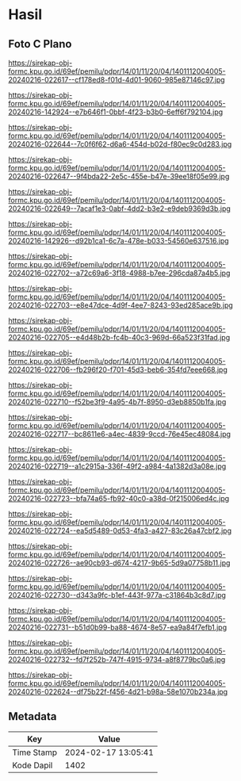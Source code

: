 # Hasil

## Foto C Plano

https://sirekap-obj-formc.kpu.go.id/69ef/pemilu/pdpr/14/01/11/20/04/1401112004005-20240216-022617--cf178ed8-f01d-4d01-9060-985e87146c97.jpg

https://sirekap-obj-formc.kpu.go.id/69ef/pemilu/pdpr/14/01/11/20/04/1401112004005-20240216-142924--e7b646f1-0bbf-4f23-b3b0-6eff6f792104.jpg

https://sirekap-obj-formc.kpu.go.id/69ef/pemilu/pdpr/14/01/11/20/04/1401112004005-20240216-022644--7c0f6f62-d6a6-454d-b02d-f80ec9c0d283.jpg

https://sirekap-obj-formc.kpu.go.id/69ef/pemilu/pdpr/14/01/11/20/04/1401112004005-20240216-022647--9f4bda22-2e5c-455e-b47e-39ee18f05e99.jpg

https://sirekap-obj-formc.kpu.go.id/69ef/pemilu/pdpr/14/01/11/20/04/1401112004005-20240216-022649--7acaf1e3-0abf-4dd2-b3e2-e9deb9369d3b.jpg

https://sirekap-obj-formc.kpu.go.id/69ef/pemilu/pdpr/14/01/11/20/04/1401112004005-20240216-142926--d92b1ca1-6c7a-478e-b033-54560e637516.jpg

https://sirekap-obj-formc.kpu.go.id/69ef/pemilu/pdpr/14/01/11/20/04/1401112004005-20240216-022702--a72c69a6-3f18-4988-b7ee-296cda87a4b5.jpg

https://sirekap-obj-formc.kpu.go.id/69ef/pemilu/pdpr/14/01/11/20/04/1401112004005-20240216-022703--e8e47dce-4d9f-4ee7-8243-93ed285ace9b.jpg

https://sirekap-obj-formc.kpu.go.id/69ef/pemilu/pdpr/14/01/11/20/04/1401112004005-20240216-022705--e4d48b2b-fc4b-40c3-969d-66a523f31fad.jpg

https://sirekap-obj-formc.kpu.go.id/69ef/pemilu/pdpr/14/01/11/20/04/1401112004005-20240216-022706--fb296f20-f701-45d3-beb6-354fd7eee668.jpg

https://sirekap-obj-formc.kpu.go.id/69ef/pemilu/pdpr/14/01/11/20/04/1401112004005-20240216-022710--f52be3f9-4a95-4b7f-8950-d3eb8850b1fa.jpg

https://sirekap-obj-formc.kpu.go.id/69ef/pemilu/pdpr/14/01/11/20/04/1401112004005-20240216-022717--bc8611e6-a4ec-4839-9ccd-76e45ec48084.jpg

https://sirekap-obj-formc.kpu.go.id/69ef/pemilu/pdpr/14/01/11/20/04/1401112004005-20240216-022719--a1c2915a-336f-49f2-a984-4a1382d3a08e.jpg

https://sirekap-obj-formc.kpu.go.id/69ef/pemilu/pdpr/14/01/11/20/04/1401112004005-20240216-022723--bfa74a65-fb92-40c0-a38d-0f215006ed4c.jpg

https://sirekap-obj-formc.kpu.go.id/69ef/pemilu/pdpr/14/01/11/20/04/1401112004005-20240216-022724--ea5d5489-0d53-4fa3-a427-83c26a47cbf2.jpg

https://sirekap-obj-formc.kpu.go.id/69ef/pemilu/pdpr/14/01/11/20/04/1401112004005-20240216-022726--ae90cb93-d674-4217-9b65-5d9a07758b11.jpg

https://sirekap-obj-formc.kpu.go.id/69ef/pemilu/pdpr/14/01/11/20/04/1401112004005-20240216-022730--d343a9fc-b1ef-443f-977a-c31864b3c8d7.jpg

https://sirekap-obj-formc.kpu.go.id/69ef/pemilu/pdpr/14/01/11/20/04/1401112004005-20240216-022731--b51d0b99-ba88-4674-8e57-ea9a84f7efb1.jpg

https://sirekap-obj-formc.kpu.go.id/69ef/pemilu/pdpr/14/01/11/20/04/1401112004005-20240216-022732--fd7f252b-747f-4915-9734-a8f8779bc0a6.jpg

https://sirekap-obj-formc.kpu.go.id/69ef/pemilu/pdpr/14/01/11/20/04/1401112004005-20240216-022624--df75b22f-f456-4d21-b98a-58e1070b234a.jpg


## Metadata

| Key        | Value               |
| ---------- | ------------------- |
| Time Stamp | 2024-02-17 13:05:41 |
| Kode Dapil | 1402                |



